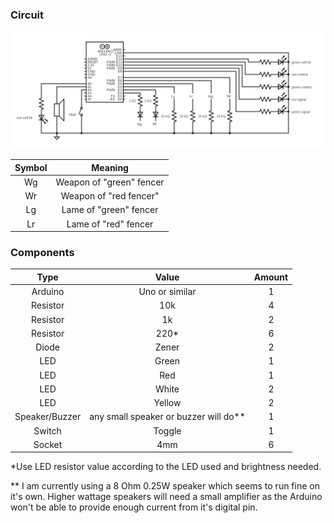 ### Circuit

![Circuit](circuit.png)

| Symbol | Meaning |
|:---:|:---:|
| Wg | Weapon of "green" fencer |
| Wr | Weapon of "red fencer" |
| Lg | Lame of "green" fencer |
| Lr | Lame of "red" fencer |

### Components

| Type | Value | Amount |
|:---:|:---:|:---:|
| Arduino | Uno or similar | 1 |
| Resistor | 10k | 4 |
| Resistor | 1k | 2 |
| Resistor | 220* | 6 |
| Diode | Zener | 2 |
| LED | Green | 1 |
| LED | Red | 1 |
| LED | White | 2 |
| LED | Yellow | 2 |
| Speaker/Buzzer | any small speaker or buzzer will do** | 1 |
| Switch | Toggle | 1 |
| Socket | 4mm | 6 |

*Use LED resistor value according to the LED used and brightness needed.

** I am currently using a 8 Ohm 0.25W speaker which seems to run fine on it's own. Higher wattage speakers will need a small amplifier as the Arduino won't be able to provide enough current from it's digital pin.
